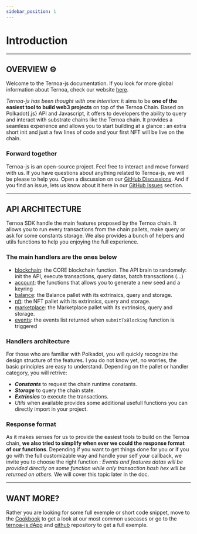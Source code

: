 ```yaml
---
sidebar_position: 1
---
```


# Introduction

___

## OVERVIEW ⚙️

Welcome to the Ternoa-js documentation.
If you look for more global information about Ternoa, check our website [here](https://www.ternoa.com/).

_Ternoa-js has been thought with one intention_: it aims to be **one of the easiest tool to build web3 projects** on top of the Ternoa Chain. Based on Polkadot{.js} API and Javascript, it offers to developers the ability to query and interact with substrate chains like the Ternoa chain. It provides a seamless experience and allows you to start building at a glance : an extra short init and just a few lines of code and your first NFT will be live on the chain. 

### Forward together
Ternoa-js is an open-source project. Feel free to interact and move forward with us. 
If you have questions about anything related to Ternoa-js, we will be please to help you. Open a discussion on our [GitHub Discussions](https://github.com/capsule-corp-ternoa/ternoa-js/discussions). And if you find an issue, lets us know about it here in our [GitHub Issues](https://github.com/capsule-corp-ternoa/ternoa-js/issues) section. 

___


## API ARCHITECTURE

Ternoa SDK handle the main features proposed by the Ternoa chain. It allows you to run every transactions from the chain pallets, make query or ask for some constants storage. We also provides a bunch of helpers and utils functions to help you enjoying the full experience. 

### The main handlers are the ones below


* [blockchain](https://github.com/capsule-corp-ternoa/ternoa-js/tree/main/src/blockchain): the CORE blockchain function. The API brain to randomely: init the API, execute transactions, query datas, batch transactions (...)
* [account](https://github.com/capsule-corp-ternoa/ternoa-js/blob/main/src/account/): the functions that allows you to generate a new seed and a keyring
* [balance](https://github.com/capsule-corp-ternoa/ternoa-js/tree/main/src/balance): the Balance pallet with its extrinsics, query and storage.
* [nft](https://github.com/capsule-corp-ternoa/ternoa-js/tree/main/src/nft): the NFT pallet with its extrinsics, query and storage.
* [marketplace](https://github.com/capsule-corp-ternoa/ternoa-js/tree/main/src/nft): the Marketplace pallet with its extrinsics, query and storage.
* [events](https://github.com/capsule-corp-ternoa/ternoa-js/blob/main/src/events.ts): the events list returned when `submitTxBlocking` function is triggered

### Handlers architecture

For those who are familiar with Polkadot, you will quickly recognize the design structure of the features. I you do not know yet, no worries, the basic principles are easy to understand. Depending on the pallet or handler category, you will retrive:
* ***Constants*** to request the chain runtime constants.
* ***Storage*** to query the chain state.
* ***Extrinsics*** to execute the transactions.
* _Utils_ when available provides some additional usefull functions you can directly import in your project.

### Response format

As it makes senses for us to provide the easiest tools to build on the Ternoa chain, **we also tried to simplify when ever we could the response format of our functions**. Depending if you want to get things done for you or if you go with the full customizable way and handle your self your callback, we invite you to choose the right function : _Events and features datas will be provided directly on some function while only transaction hash hex will be returned on others._ We will cover this topic later in the doc.

___

## WANT MORE? 

Rather you are looking for some full exemple or short code snippet, move to the [Cookbook](#) to get a look at our most common usecases or go to the [ternoa-js dApp](https://e2e.ternoa.network/) and [github](https://github.com/capsule-corp-ternoa/ternoa-js-test-dapp) repository to get a full exemple.